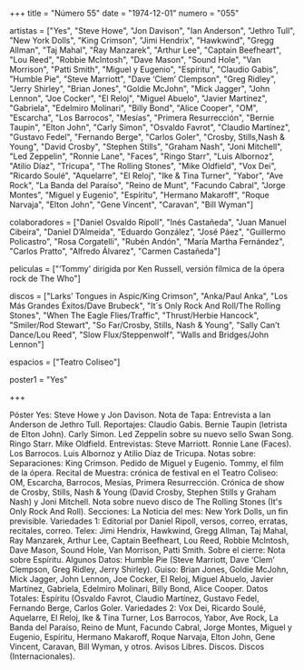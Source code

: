 +++
title = "Número 55"
date = "1974-12-01"
numero = "055"

artistas = ["Yes", "Steve Howe", "Jon Davison", "Ian Anderson", "Jethro Tull", "New York Dolls", "King Crimson", "Jimi Hendrix", "Hawkwind", "Gregg Allman", "Taj Mahal", "Ray Manzarek", "Arthur Lee", "Captain Beefheart", "Lou Reed", "Robbie McIntosh", "Dave Mason", "Sound Hole", "Van Morrison", "Patti Smith", "Miguel y Eugenio", "Espíritu", "Claudio Gabis", "Humble Pie", "Steve Marriott", "Dave ‘Clem’ Clempson", "Greg Ridley", "Jerry Shirley", "Brian Jones", "Goldie McJohn", "Mick Jagger", "John Lennon", "Joe Cocker", "El Reloj", "Miguel Abuelo", "Javier Martínez", "Gabriela", "Edelmiro Molinari", "Billy Bond", "Alice Cooper", "OM", "Escarcha", "Los Barrocos", "Mesías", "Primera Resurrección", "Bernie Taupin", "Elton John", "Carly Simon", "Osvaldo Favrot", "Claudio Martínez", "Gustavo Fedel", "Fernando Berge", "Carlos Goler", "Crosby, Stills,Nash & Young", "David Crosby", "Stephen Stills", "Graham Nash", "Joni Mitchell", "Led Zeppelin", "Ronnie Lane", "Faces", "Ringo Starr", "Luis Albornoz", "Atilio Díaz", "Tricupa", "The Rolling Stones", "Mike Oldfield", "Vox Dei", "Ricardo Soulé", "Aquelarre", "El Reloj", "Ike & Tina Turner", "Yabor", "Ave Rock", "La Banda del Paraíso", "Reino de Munt", "Facundo Cabral", "Jorge Montes", "Miguel y Eugenio", "Espíritu", "Hermano Makaroff", "Roque Narvaja", "Elton John", "Gene Vincent", "Caravan", "Bill Wyman"]

colaboradores = ["Daniel Osvaldo Ripoll", "Inés Castañeda", "Juan Manuel Cibeira", "Daniel D’Almeida", "Eduardo González", "José Páez", "Guillermo Policastro", "Rosa Corgatelli", "Rubén Andón", "María Martha Fernández", "Carlos Pratto", "Alfredo Álvarez", "Carmen Castañeda"]

peliculas = ["‘Tommy’ dirigida por Ken Russell, versión fílmica de la ópera rock de The Who"]

discos = ["Larks’ Tongues in Aspic/King Crimson", "Anka/Paul Anka", "Los Más Grandes Éxitos/Dave Brubeck", "It´s Only Rock And Roll/The Rolling Stones", "When The Eagle Flies/Traffic", "Thrust/Herbie Hancock", "Smiler/Rod Stewart", "So Far/Crosby, Stills, Nash & Young", "Sally Can’t Dance/Lou Reed", "Slow Flux/Steppenwolf", "Walls and Bridges/John Lennon"]

espacios = ["Teatro Coliseo"]

poster1 = "Yes"

+++

Póster Yes: Steve Howe y Jon Davison. 
Nota de Tapa: 
Entrevista a Ian Anderson de Jethro Tull. 
Reportajes:
Claudio Gabis. Bernie Taupin (letrista de Elton John). Carly Simon. Led Zeppelin sobre su nuevo sello Swan Song. Ringo Starr. Mike Oldfield.
Entrevistas:
Steve Marriott. Ronnie Lane (Faces). Los Barrocos. Luis Albornoz y Atilio Díaz de Tricupa. 
Notas sobre:
Separaciones: King Crimson. 
Pedido de Miguel y Eugenio. 
Tommy, el film de la ópera. 
Recital de Muestra: crónica de festival en el Teatro Coliseo: OM, Escarcha, Barrocos, Mesías, Primera Resurrección.
Crónica de show de Crosby, Stills, Nash & Young (David Crosby, Stephen Stills y Graham Nash) y Joni Mitchell. 
Nota sobre nuevo disco de The Rolling Stones (It's Only Rock And Roll). 
Secciones:
La Noticia del mes: New York Dolls, un fin previsible. 
Variedades 1: Editorial por Daniel Ripoll, versos, correo, erratas, recitales, correo. 
Telex: Jimi Hendrix, Hawkwind, Gregg Allman, Taj Mahal, Ray Manzarek, Arthur Lee, Captain Beefheart, Lou Reed, Robbie McIntosh, Dave Mason, Sound Hole, Van Morrison, Patti Smith. 
Sobre el cierre: Nota sobre Espíritu. 
Algunos Datos: Humble Pie (Steve Marriott, Dave ‘Clem’ Clempson, Greg Ridley, Jerry Shirley). 
Guiso: Brian Jones, Goldie McJohn, Mick Jagger, John Lennon, Joe Cocker, El Reloj, Miguel Abuelo, Javier Martínez, Gabriela, Edelmiro Molinari, Billy Bond, Alice Cooper. 
Datos Totales: Espíritu (Osvaldo Favrot, Claudio Martínez, Gustavo Fedel, Fernando Berge, Carlos Goler. 
Variedades 2: Vox Dei, Ricardo Soulé, Aquelarre, El Reloj, Ike & Tina Turner, Los Barrocos, Yabor, Ave Rock, La Banda del Paraíso, Reino de Munt, Facundo Cabral, Jorge Montes, Miguel y Eugenio, Espíritu, Hermano Makaroff, Roque Narvaja, Elton John, Gene Vincent, Caravan, Bill Wyman, y otros. 
Avisos Libres. Discos. Discos (Internacionales). 
